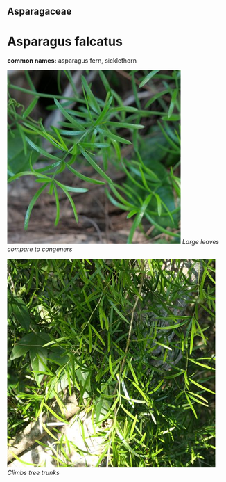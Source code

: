 ## Asparagaceae
# Asparagus falcatus
**common names:** asparagus fern, sicklethorn




![Large leaves compare to congeners](118097_P1241639.jpg)
 *Large leaves compare to congeners* 

![Climbs tree trunks](89340_P1211041.jpg)
 *Climbs tree trunks* 

